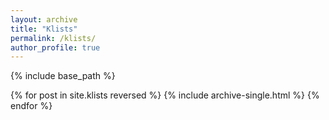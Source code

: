 ```yaml
---
layout: archive
title: "Klists"
permalink: /klists/
author_profile: true
---
```


{% include base_path %}

{% for post in site.klists reversed %}
  {% include archive-single.html %}
{% endfor %}